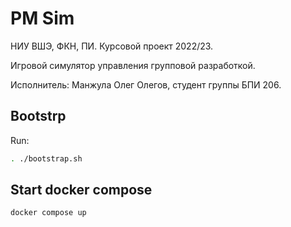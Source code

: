 <h1> PM Sim </h1>

НИУ ВШЭ, ФКН, ПИ. Курсовой проект 2022/23.

Игровой симулятор управления групповой разработкой.

Исполнитель: Манжула Олег Олегов, студент группы БПИ 206.

## Bootstrp

Run:

```bash
. ./bootstrap.sh
```

## Start docker compose

```bash
docker compose up
```
